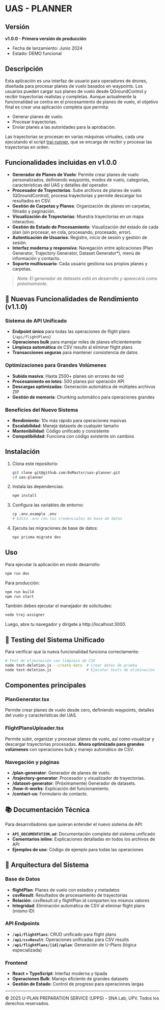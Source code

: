 # UAS - PLANNER

## Versión

**v1.0.0 - Primera versión de producción**

- Fecha de lanzamiento: Junio 2024
- Estado: DEMO funcional

## Descripción

Esta aplicación es una interfaz de usuario para operadores de drones, diseñada para procesar planes de vuelo basados en waypoints. Los usuarios pueden cargar sus planes de vuelo desde QGroundControl y recibir trayectorias realistas y completas. Aunque actualmente la funcionalidad se centra en el procesamiento de planes de vuelo, el objetivo final es crear una aplicación completa que permita:

- Generar planes de vuelo.
- Procesar trayectorias.
- Enviar planes a las autoridades para la aprobación.

Las trayectorias se procesan en varias máquinas virtuales, cada una ejecutando el script [traj-runner](https://github.com/0xMastxr/traj-runner), que se encarga de recibir y procesar las trayectorias en orden.

## Funcionalidades incluidas en v1.0.0

- **Generador de Planes de Vuelo**: Permite crear planes de vuelo personalizados, definiendo waypoints, modos de vuelo, categorías, características del UAS y detalles del operador.
- **Procesador de Trayectorias**: Sube archivos de planes de vuelo (QGroundControl), procesa trayectorias y permite descargar los resultados en CSV.
- **Gestión de Carpetas y Planes**: Organización de planes en carpetas, filtrado y paginación.
- **Visualización de Trayectorias**: Muestra trayectorias en un mapa interactivo.
- **Gestión de Estado de Procesamiento**: Visualización del estado de cada plan (sin procesar, en cola, procesando, procesado, error).
- **Autenticación de Usuarios**: Registro, inicio de sesión y gestión de sesión.
- **Interfaz moderna y responsiva**: Navegación entre aplicaciones (Plan Generator, Trajectory Generator, Dataset Generator*), menú de información y contacto.
- **Soporte multiusuario**: Cada usuario gestiona sus propios planes y carpetas.

> *Nota: El generador de datasets está en desarrollo y aparecerá como próximamente.*

## 🚀 Nuevas Funcionalidades de Rendimiento (v1.1.0)

### **Sistema de API Unificado**
- **Endpoint único** para todas las operaciones de flight plans (`/api/flightPlans`)
- **Operaciones bulk** para manejar miles de planes eficientemente
- **Limpieza automática** de CSV results al eliminar flight plans
- **Transacciones seguras** para mantener consistencia de datos

### **Optimizaciones para Grandes Volúmenes**
- **Subida masiva**: Hasta 2500+ planes sin errores de red
- **Procesamiento en lotes**: 500 planes por operación API
- **Descargas optimizadas**: Generación automática de múltiples archivos ZIP
- **Gestión de memoria**: Chunking automático para operaciones grandes

### **Beneficios del Nuevo Sistema**
- **Rendimiento**: 10x más rápido para operaciones masivas
- **Escalabilidad**: Maneja datasets de cualquier tamaño
- **Mantenibilidad**: Código unificado y consistente
- **Compatibilidad**: Funciona con código existente sin cambios

## Instalación

1. Clona este repositorio:
   ```bash
   git clone git@github.com:0xMastxr/uas-planner.git
   cd uas-planner
   ```

2. Instala las dependencias:
   ```bash
   npm install
   ```

3. Configura las variables de entorno:
   ```bash
   cp .env.example .env
   # Edita .env con tus credenciales de base de datos
   ```

4. Ejecuta las migraciones de base de datos:
   ```bash
   npx prisma migrate dev
   ```

## Uso

Para ejecutar la aplicación en modo desarrollo:
```bash
npm run dev
```

Para producción:
```bash
npm run build
npm run start
```

También debes ejecutar el manejador de solicitudes:
```bash
node traj-assigner
```

Luego, abre tu navegador y dirígete a http://localhost:3000.

## 🧪 Testing del Sistema Unificado

Para verificar que la nueva funcionalidad funciona correctamente:

```bash
# Test de eliminación con limpieza de CSV
node test-deletion.js --create-data  # Crear datos de prueba
node test-deletion.js                # Ejecutar tests de eliminación
```

## Componentes principales

### PlanGenerator.tsx
Permite crear planes de vuelo desde cero, definiendo waypoints, detalles del vuelo y características del UAS.

### FlightPlansUploader.tsx
Permite subir, organizar y procesar planes de vuelo, así como visualizar y descargar trayectorias procesadas. **Ahora optimizado para grandes volúmenes** con operaciones bulk y manejo automático de CSV.

### Navegación y páginas
- **/plan-generator**: Generador de planes de vuelo.
- **/trajectory-generator**: Procesador y visualizador de trayectorias.
- **/dataset-generator**: (Próximamente) Generador de datasets.
- **/how-it-works**: Explicación del funcionamiento.
- **/contact-us**: Formulario de contacto.

## 📚 Documentación Técnica

Para desarrolladores que quieran entender el nuevo sistema de API:

- **`API_DOCUMENTATION.md`**: Documentación completa del sistema unificado
- **Comentarios inline**: Explicaciones detalladas en todos los archivos de API
- **Ejemplos de uso**: Código de ejemplo para todas las operaciones

## 🔧 Arquitectura del Sistema

### **Base de Datos**
- **flightPlan**: Planes de vuelo con estados y metadatos
- **csvResult**: Resultados de procesamiento de trayectorias
- **Relación**: csvResult.id y flightPlan.id comparten los mismos valores
- **Integridad**: Eliminación automática de CSV al eliminar flight plans (mismo ID)

### **API Endpoints**
- **`/api/flightPlans`**: CRUD unificado para flight plans
- **`/api/csvResult`**: Operaciones unificadas para CSV results
- **`/api/flightPlans/[id]/uplan`**: Generación de U-Plans (lógica especializada)

### **Frontend**
- **React + TypeScript**: Interfaz moderna y tipada
- **Operaciones Bulk**: Manejo eficiente de grandes datasets
- **Gestión de Estado**: Control de progreso para operaciones largas

---

© 2025 U-PLAN PREPARATION SERVICE (UPPS) - SNA Lab, UPV. Todos los derechos reservados.